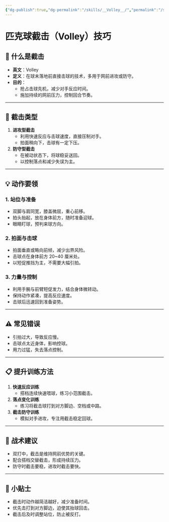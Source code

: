 ```yaml
---
{"dg-publish":true,"dg-permalink":"/skills/__Volley__/","permalink":"/skills/__Volley__/"}
---
```


# 匹克球截击（Volley）技巧

## 🎯 什么是截击
- **英文**：Volley  
- **定义**：在球未落地前直接击球的技术，多用于网前进攻或防守。
- **目的**：
  - 抢占击球先机，减少对手反应时间。
  - 施加持续的网前压力，控制回合节奏。

---

## 🏓 截击类型
1. **进攻型截击**
   - 利用快速反应与击球速度，直接压制对手。
   - 拍面稍向下，击球有一定下压。
2. **防守型截击**
   - 在被动状态下，将球稳妥送回。
   - 以控制落点和减少失误为主。

---

## 💡 动作要领

### 1. 站位与准备
- 双脚与肩同宽，膝盖微屈，重心前移。
- 拍头抬起，放在身体前方，随时准备迎球。
- 眼睛盯球，预判来球方向。

### 2. 拍面与击球
- 拍面垂直或略向前倾，减少出界风险。
- 击球点在身体前方 20~40 厘米处。
- 以短促推挡为主，不需要大幅引拍。

### 3. 力量与控制
- 利用手腕与前臂短促发力，结合身体微转动。
- 保持动作紧凑，提高反应速度。
- 击球后迅速回到准备姿势。

---

## ⚠ 常见错误
- 引拍过大，导致反应慢。
- 击球点太近身体，影响控球。
- 用力过猛，失去落点控制。

---

## 📋 提升训练方法
1. **快速反应训练**
   - 搭档连续快速喂球，练习小范围截击。
2. **落点变化训练**
   - 练习将截击球打到对方脚边、空档或中路。
3. **截击防守训练**
   - 模拟对手进攻，专注用截击稳定回球。

---

## 📌 战术建议
- 双打中，截击是维持网前优势的关键。
- 配合搭档交替截击，形成持续压力。
- 防守时截击要稳，进攻时截击要快。

---

## 📝 小贴士
- 截击时动作越简洁越好，减少准备时间。
- 优先击打到对方脚边，迫使其抬球回击。
- 截击后及时调整站位，防止被反打。

